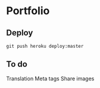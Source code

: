 # Portfolio

## Deploy

```
git push heroku deploy:master
```

## To do

Translation
Meta tags
Share images

